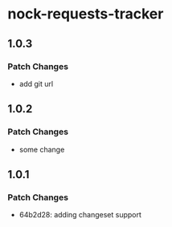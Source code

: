 # nock-requests-tracker

## 1.0.3

### Patch Changes

- add git url

## 1.0.2

### Patch Changes

- some change

## 1.0.1

### Patch Changes

- 64b2d28: adding changeset support
